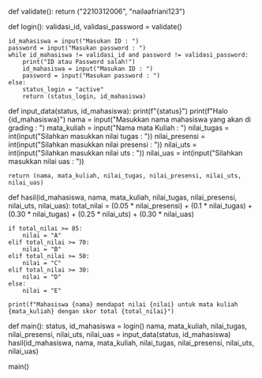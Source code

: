 def validate():
    return ("2210312006", "nailaafriani123")

def login():
    validasi_id, validasi_password = validate()
        
    id_mahasiswa = input("Masukan ID : ")
    password = input("Masukan password : ")
    while id_mahasiswa != validasi_id and password != validasi_password:
        print("ID atau Password salah!")
        id_mahasiswa = input("Masukan ID : ")
        password = input("Masukan password : ")
    else:
        status_login = "active"
        return (status_login, id_mahasiswa)

def input_data(status, id_mahasiswa):
    print(f"{status}")
    print(f"Halo {id_mahasiswa}")
    nama = input("Masukkan nama mahasiswa yang akan di grading  : ")
    mata_kuliah = input("Nama mata Kuliah : ")
    nilai_tugas = int(input("Silahkan masukkan nilai tugas : "))
    nilai_presensi = int(input("Silahkan masukkan nilai presensi : "))
    nilai_uts = int(input("Silahkan masukkan nilai uts : "))
    nilai_uas = int(input("Silahkan masukkan nilai uas : "))

    return (nama, mata_kuliah, nilai_tugas, nilai_presensi, nilai_uts, nilai_uas)

def hasil(id_mahasiswa, nama, mata_kuliah, nilai_tugas, nilai_presensi, nilai_uts, nilai_uas):
    total_nilai = (0.05 * nilai_presensi) + (0.1 * nilai_tugas) + (0.30 * nilai_tugas) + (0.25 * nilai_uts) + (0.30 * nilai_uas)

    if total_nilai >= 85:
        nilai = "A"
    elif total_nilai >= 70:
        nilai = "B"
    elif total_nilai >= 50:
        nilai = "C"
    elif total_nilai >= 30:
        nilai = "D"
    else:
        nilai = "E"

    print(f"Mahasiswa {nama} mendapat nilai {nilai} untuk mata kuliah {mata_kuliah} dengan skor total {total_nilai}")

def main():
    status, id_mahasiswa = login()
    nama, mata_kuliah, nilai_tugas, nilai_presensi, nilai_uts, nilai_uas = input_data(status, id_mahasiswa)
    hasil(id_mahasiswa, nama, mata_kuliah, nilai_tugas, nilai_presensi, nilai_uts, nilai_uas)

main()